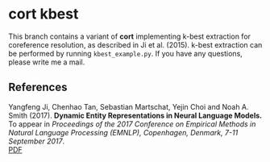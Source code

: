 # cort kbest

This branch contains a variant of __cort__ implementing k-best extraction for coreference resolution, as described in Ji et al. (2015). k-best extraction can be performed by running `kbest_example.py`. If you have any questions, please write me a mail.

## References

Yangfeng Ji, Chenhao Tan, Sebastian Martschat, Yejin Choi and Noah A. Smith (2017). **Dynamic Entity Representations in Neural Language Models.** To appear in *Proceedings of the 2017 Conference on Empirical Methods in Natural Language Processing (EMNLP), Copenhagen, Denmark, 7-11 September 2017*.  
[PDF](https://arxiv.org/abs/1708.00781)
